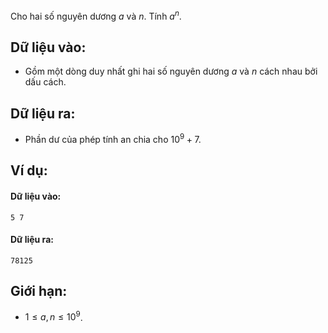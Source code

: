 Cho hai số nguyên dương $a$ và $n$. Tính $a^n$.

## Dữ liệu vào:
- Gồm một dòng duy nhất ghi hai số nguyên dương $a$ và $n$ cách nhau bởi dấu cách.

## Dữ liệu ra:
- Phần dư của phép tính an chia cho $10^9 + 7$.

## Ví dụ:
#### Dữ liệu vào:
```
5 7
```
#### Dữ liệu ra:
```
78125
```

## Giới hạn:
- $1 ≤ a, n ≤ 10^9$.